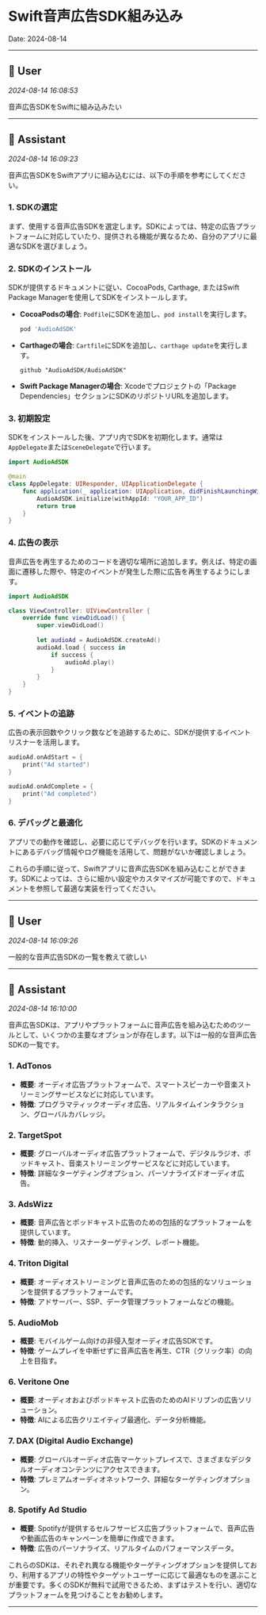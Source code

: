 # Swift音声広告SDK組み込み

Date: 2024-08-14

---

## 👤 User
*2024-08-14 16:08:53*

音声広告SDKをSwiftに組み込みたい

---

## 🤖 Assistant
*2024-08-14 16:09:23*

音声広告SDKをSwiftアプリに組み込むには、以下の手順を参考にしてください。

### 1. SDKの選定
まず、使用する音声広告SDKを選定します。SDKによっては、特定の広告プラットフォームに対応していたり、提供される機能が異なるため、自分のアプリに最適なSDKを選びましょう。

### 2. SDKのインストール
SDKが提供するドキュメントに従い、CocoaPods, Carthage, またはSwift Package Managerを使用してSDKをインストールします。

- **CocoaPodsの場合**: `Podfile`にSDKを追加し、`pod install`を実行します。
  ```ruby
  pod 'AudioAdSDK'
  ```
- **Carthageの場合**: `Cartfile`にSDKを追加し、`carthage update`を実行します。
  ```ogdl
  github "AudioAdSDK/AudioAdSDK"
  ```
- **Swift Package Managerの場合**: Xcodeでプロジェクトの「Package Dependencies」セクションにSDKのリポジトリURLを追加します。

### 3. 初期設定
SDKをインストールした後、アプリ内でSDKを初期化します。通常は`AppDelegate`または`SceneDelegate`で行います。

```swift
import AudioAdSDK

@main
class AppDelegate: UIResponder, UIApplicationDelegate {
    func application(_ application: UIApplication, didFinishLaunchingWithOptions launchOptions: [UIApplication.LaunchOptionsKey: Any]?) -> Bool {
        AudioAdSDK.initialize(withAppId: "YOUR_APP_ID")
        return true
    }
}
```

### 4. 広告の表示
音声広告を再生するためのコードを適切な場所に追加します。例えば、特定の画面に遷移した際や、特定のイベントが発生した際に広告を再生するようにします。

```swift
import AudioAdSDK

class ViewController: UIViewController {
    override func viewDidLoad() {
        super.viewDidLoad()
        
        let audioAd = AudioAdSDK.createAd()
        audioAd.load { success in
            if success {
                audioAd.play()
            }
        }
    }
}
```

### 5. イベントの追跡
広告の表示回数やクリック数などを追跡するために、SDKが提供するイベントリスナーを活用します。

```swift
audioAd.onAdStart = {
    print("Ad started")
}

audioAd.onAdComplete = {
    print("Ad completed")
}
```

### 6. デバッグと最適化
アプリでの動作を確認し、必要に応じてデバッグを行います。SDKのドキュメントにあるデバッグ情報やログ機能を活用して、問題がないか確認しましょう。

これらの手順に従って、Swiftアプリに音声広告SDKを組み込むことができます。SDKによっては、さらに細かい設定やカスタマイズが可能ですので、ドキュメントを参照して最適な実装を行ってください。

---

## 👤 User
*2024-08-14 16:09:26*

一般的な音声広告SDKの一覧を教えて欲しい

---

## 🤖 Assistant
*2024-08-14 16:10:00*

音声広告SDKは、アプリやプラットフォームに音声広告を組み込むためのツールとして、いくつかの主要なオプションが存在します。以下は一般的な音声広告SDKの一覧です。

### 1. **AdTonos**
   - **概要**: オーディオ広告プラットフォームで、スマートスピーカーや音楽ストリーミングサービスなどに対応しています。
   - **特徴**: プログラマティックオーディオ広告、リアルタイムインタラクション、グローバルカバレッジ。

### 2. **TargetSpot**
   - **概要**: グローバルオーディオ広告プラットフォームで、デジタルラジオ、ポッドキャスト、音楽ストリーミングサービスなどに対応しています。
   - **特徴**: 詳細なターゲティングオプション、パーソナライズドオーディオ広告。

### 3. **AdsWizz**
   - **概要**: 音声広告とポッドキャスト広告のための包括的なプラットフォームを提供しています。
   - **特徴**: 動的挿入、リスナーターゲティング、レポート機能。

### 4. **Triton Digital**
   - **概要**: オーディオストリーミングと音声広告のための包括的なソリューションを提供するプラットフォームです。
   - **特徴**: アドサーバー、SSP、データ管理プラットフォームなどの機能。

### 5. **AudioMob**
   - **概要**: モバイルゲーム向けの非侵入型オーディオ広告SDKです。
   - **特徴**: ゲームプレイを中断せずに音声広告を再生、CTR（クリック率）の向上を目指す。

### 6. **Veritone One**
   - **概要**: オーディオおよびポッドキャスト広告のためのAIドリブンの広告ソリューション。
   - **特徴**: AIによる広告クリエイティブ最適化、データ分析機能。

### 7. **DAX (Digital Audio Exchange)**
   - **概要**: グローバルオーディオ広告マーケットプレイスで、さまざまなデジタルオーディオコンテンツにアクセスできます。
   - **特徴**: プレミアムオーディオネットワーク、詳細なターゲティングオプション。

### 8. **Spotify Ad Studio**
   - **概要**: Spotifyが提供するセルフサービス広告プラットフォームで、音声広告や動画広告のキャンペーンを簡単に作成できます。
   - **特徴**: 広告のパーソナライズ、リアルタイムのパフォーマンスデータ。

これらのSDKは、それぞれ異なる機能やターゲティングオプションを提供しており、利用するアプリの特性やターゲットユーザーに応じて最適なものを選ぶことが重要です。多くのSDKが無料で試用できるため、まずはテストを行い、適切なプラットフォームを見つけることをお勧めします。

---
